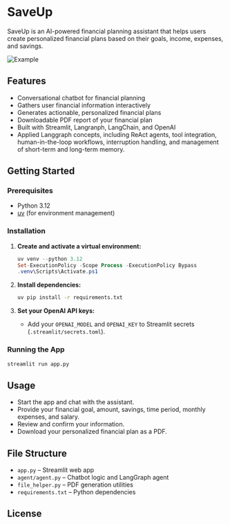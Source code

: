 # SaveUp

SaveUp is an AI-powered financial planning assistant that helps users create personalized financial plans based on their goals, income, expenses, and savings.

![Example](./static/recording.gif)


## Features

- Conversational chatbot for financial planning
- Gathers user financial information interactively
- Generates actionable, personalized financial plans
- Downloadable PDF report of your financial plan
- Built with Streamlit, Langranph, LangChain, and OpenAI
- Applied Langgraph concepts, including ReAct agents, tool integration, human-in-the-loop workflows, interruption handling, and management of short-term and long-term memory.

## Getting Started

### Prerequisites

- Python 3.12
- [uv](https://github.com/astral-sh/uv) (for environment management)

### Installation

1. **Create and activate a virtual environment:**
   ```powershell
   uv venv --python 3.12
   Set-ExecutionPolicy -Scope Process -ExecutionPolicy Bypass
   .venv\Scripts\Activate.ps1
   ```

2. **Install dependencies:**
   ```bash
   uv pip install -r requirements.txt
   ```

3. **Set your OpenAI API keys:**
   - Add your `OPENAI_MODEL` and `OPENAI_KEY` to Streamlit secrets (`.streamlit/secrets.toml`).

### Running the App

```bash
streamlit run app.py
```

## Usage

- Start the app and chat with the assistant.
- Provide your financial goal, amount, savings, time period, monthly expenses, and salary.
- Review and confirm your information.
- Download your personalized financial plan as a PDF.

## File Structure

- `app.py` – Streamlit web app
- `agent/agent.py` – Chatbot logic and LangGraph agent
- `file_helper.py` – PDF generation utilities
- `requirements.txt` – Python dependencies

## License